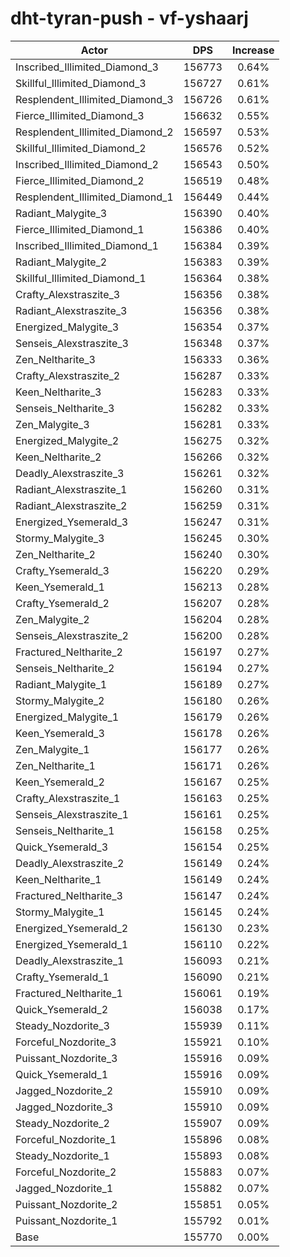 # dht-tyran-push - vf-yshaarj
| Actor | DPS | Increase |
|---|:---:|:---:|
|Inscribed_Illimited_Diamond_3|156773|0.64%|
|Skillful_Illimited_Diamond_3|156727|0.61%|
|Resplendent_Illimited_Diamond_3|156726|0.61%|
|Fierce_Illimited_Diamond_3|156632|0.55%|
|Resplendent_Illimited_Diamond_2|156597|0.53%|
|Skillful_Illimited_Diamond_2|156576|0.52%|
|Inscribed_Illimited_Diamond_2|156543|0.50%|
|Fierce_Illimited_Diamond_2|156519|0.48%|
|Resplendent_Illimited_Diamond_1|156449|0.44%|
|Radiant_Malygite_3|156390|0.40%|
|Fierce_Illimited_Diamond_1|156386|0.40%|
|Inscribed_Illimited_Diamond_1|156384|0.39%|
|Radiant_Malygite_2|156383|0.39%|
|Skillful_Illimited_Diamond_1|156364|0.38%|
|Crafty_Alexstraszite_3|156356|0.38%|
|Radiant_Alexstraszite_3|156356|0.38%|
|Energized_Malygite_3|156354|0.37%|
|Senseis_Alexstraszite_3|156348|0.37%|
|Zen_Neltharite_3|156333|0.36%|
|Crafty_Alexstraszite_2|156287|0.33%|
|Keen_Neltharite_3|156283|0.33%|
|Senseis_Neltharite_3|156282|0.33%|
|Zen_Malygite_3|156281|0.33%|
|Energized_Malygite_2|156275|0.32%|
|Keen_Neltharite_2|156266|0.32%|
|Deadly_Alexstraszite_3|156261|0.32%|
|Radiant_Alexstraszite_1|156260|0.31%|
|Radiant_Alexstraszite_2|156259|0.31%|
|Energized_Ysemerald_3|156247|0.31%|
|Stormy_Malygite_3|156245|0.30%|
|Zen_Neltharite_2|156240|0.30%|
|Crafty_Ysemerald_3|156220|0.29%|
|Keen_Ysemerald_1|156213|0.28%|
|Crafty_Ysemerald_2|156207|0.28%|
|Zen_Malygite_2|156204|0.28%|
|Senseis_Alexstraszite_2|156200|0.28%|
|Fractured_Neltharite_2|156197|0.27%|
|Senseis_Neltharite_2|156194|0.27%|
|Radiant_Malygite_1|156189|0.27%|
|Stormy_Malygite_2|156180|0.26%|
|Energized_Malygite_1|156179|0.26%|
|Keen_Ysemerald_3|156178|0.26%|
|Zen_Malygite_1|156177|0.26%|
|Zen_Neltharite_1|156171|0.26%|
|Keen_Ysemerald_2|156167|0.25%|
|Crafty_Alexstraszite_1|156163|0.25%|
|Senseis_Alexstraszite_1|156161|0.25%|
|Senseis_Neltharite_1|156158|0.25%|
|Quick_Ysemerald_3|156154|0.25%|
|Deadly_Alexstraszite_2|156149|0.24%|
|Keen_Neltharite_1|156149|0.24%|
|Fractured_Neltharite_3|156147|0.24%|
|Stormy_Malygite_1|156145|0.24%|
|Energized_Ysemerald_2|156130|0.23%|
|Energized_Ysemerald_1|156110|0.22%|
|Deadly_Alexstraszite_1|156093|0.21%|
|Crafty_Ysemerald_1|156090|0.21%|
|Fractured_Neltharite_1|156061|0.19%|
|Quick_Ysemerald_2|156038|0.17%|
|Steady_Nozdorite_3|155939|0.11%|
|Forceful_Nozdorite_3|155921|0.10%|
|Puissant_Nozdorite_3|155916|0.09%|
|Quick_Ysemerald_1|155916|0.09%|
|Jagged_Nozdorite_2|155910|0.09%|
|Jagged_Nozdorite_3|155910|0.09%|
|Steady_Nozdorite_2|155907|0.09%|
|Forceful_Nozdorite_1|155896|0.08%|
|Steady_Nozdorite_1|155893|0.08%|
|Forceful_Nozdorite_2|155883|0.07%|
|Jagged_Nozdorite_1|155882|0.07%|
|Puissant_Nozdorite_2|155851|0.05%|
|Puissant_Nozdorite_1|155792|0.01%|
|Base|155770|0.00%|
